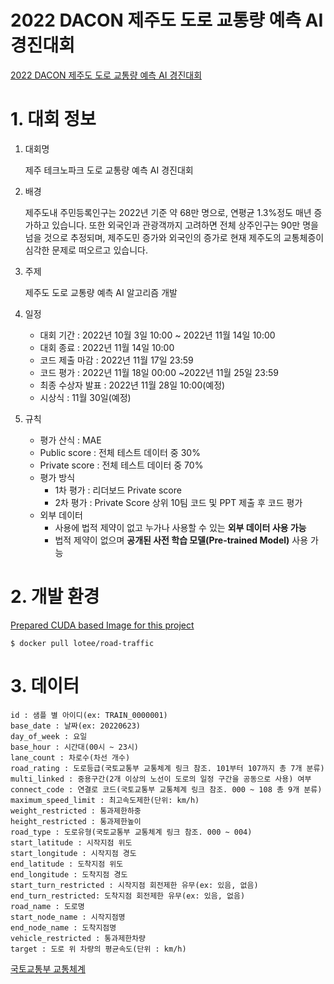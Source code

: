# 2022 DACON 제주도 도로 교통량 예측 AI 경진대회
[2022 DACON 제주도 도로 교통량 예측 AI 경진대회](https://dacon.io/competitions/official/235985/overview/description)

# 1. 대회 정보
1. 대회명

    제주 테크노파크 도로 교통량 예측 AI 경진대회


2. 배경

   제주도내 주민등록인구는 2022년 기준 약 68만 명으로, 연평균 1.3%정도 매년 증가하고 있습니다. 또한 외국인과 관광객까지 고려하면 전체 상주인구는 90만 명을 넘을 것으로 추정되며, 제주도민 증가와 외국인의 증가로 현재 제주도의 교통체증이 심각한 문제로 떠오르고 있습니다.


3. 주제

    제주도 도로 교통량 예측 AI 알고리즘 개발


4. 일정
   - 대회 기간 : 2022년 10월 3일 10:00 ~ 2022년 11월 14일 10:00
   - 대회 종료 : 2022년 11월 14일 10:00
   - 코드 제출 마감 : 2022년 11월 17일 23:59
   - 코드 평가 : 2022년 11월 18일 00:00 ~2022년 11월 25일 23:59
   - 최종 수상자 발표 : 2022년 11월 28일 10:00(예정)
   - 시상식 : 11월 30일(예정)
    

5. 규칙
   - 평가 산식 : MAE
   - Public score : 전체 테스트 데이터 중 30%
   - Private score : 전체 테스트 데이터 중 70%
   - 평가 방식
        - 1차 평가 : 리더보드 Private score
        - 2차 평가 : Private Score 상위 10팀 코드 및 PPT 제출 후 코드 평가
   - 외부 데이터
        - 사용에 법적 제약이 없고 누가나 사용할 수 있는 **외부 데이터 사용 가능**
        - 법적 제약이 없으며 **공개된 사전 학습 모델(Pre-trained Model)** 사용 가능
   
# 2. 개발 환경

[Prepared CUDA based Image for this project]()

```
$ docker pull lotee/road-traffic
```

# 3. 데이터

```
id : 샘플 별 아이디(ex: TRAIN_0000001)
base_date : 날짜(ex: 20220623)
day_of_week : 요일
base_hour : 시간대(00시 ~ 23시)
lane_count : 차로수(차선 개수)
road_rating : 도로등급(국토교통부 교통체계 링크 참조. 101부터 107까지 총 7개 분류)
multi_linked : 중용구간(2개 이상의 노선이 도로의 일정 구간을 공동으로 사용) 여부
connect_code : 연결로 코드(국토교통부 교통체계 링크 참조. 000 ~ 108 총 9개 분류)
maximum_speed_limit : 최고속도제한(단위: km/h)
weight_restricted : 통과제한하중
height_restricted : 통과제한높이
road_type : 도로유형(국토교통부 교통체계 링크 참조. 000 ~ 004)
start_latitude : 시작지점 위도
start_longitude : 시작지점 경도
end_latitude : 도착지점 위도
end_longitude : 도착지점 경도
start_turn_restricted : 시작지점 회전제한 유무(ex: 있음, 없음)
end_turn_restricted: 도착지점 회전제한 유무(ex: 있음, 없음)
road_name : 도로명
start_node_name : 시작지점명
end_node_name : 도착지점명
vehicle_restricted : 통과제한차량
target : 도로 위 차량의 평균속도(단위 : km/h)
```
[국토교통부 교통체계](https://www.law.go.kr/LSW/admRulInfoP.do?admRulSeq=2100000157569)